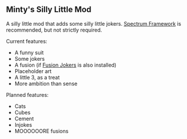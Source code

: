 ## Minty's Silly Little Mod

A silly little mod that adds some silly little jokers. [Spectrum Framework](https://github.com/wingedcatgirl/SpectrumFramework) is recommended, but not strictly required.

Current features:
- A funny suit
- Some jokers
- A fusion (if [Fusion Jokers](https://github.com/itayfeder/Fusion-Jokers) is also installed)
- Placeholder art
- A little 3, as a treat
- More ambition than sense

Planned features:
- Cats
- Cubes
- Cement
- Injokes
- MOOOOOORE fusions 
